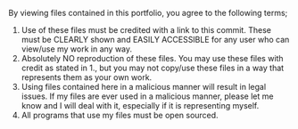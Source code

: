 By viewing files contained in this portfolio, you agree to the following terms;
  1. Use of these files must be credited with a link to this commit. These must be CLEARLY shown and EASILY ACCESSIBLE for any user who can view/use my work in any way.
  2. Absolutely NO reproduction of these files. You may use these files with credit as stated in 1., but you may not copy/use these files in a way that represents them as your own work.
  3. Using files contained here in a malicious manner will result in legal issues. If my files are ever used in a malicious manner, please let me know and I will deal with it, especially if it is representing myself.
  4. All programs that use my files must be open sourced.
